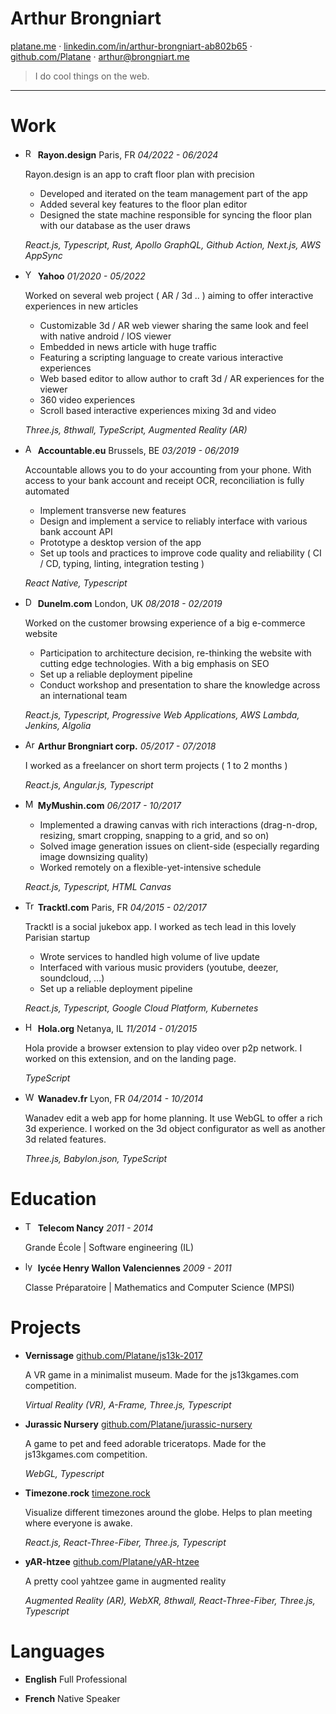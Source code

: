 # Arthur Brongniart

[platane.me](https://platane.me) · [linkedin.com/in/arthur-brongniart-ab802b65](https://linkedin.com/in/arthur-brongniart-ab802b65) · [github.com/Platane](https://github.com/Platane) · [arthur@brongniart.me](mailto:arthur@brongniart.me)

> I do cool things on the web.

---

# Work

- <img width="16px" height="16px" src="https://rayon.design/_next/static/media/32-black-padded.a22edb49.png" alt="Rayon.design logo" /> **Rayon.design**
  Paris, FR _04/2022 - 06/2024_
  
  Rayon.design is an app to craft floor plan with precision 
  - Developed and iterated on the team management part of the app
  - Added several key features to the floor plan editor
  - Designed the state machine responsible for syncing the floor plan with our database as the user draws
 
  _React.js, Typescript, Rust, Apollo GraphQL, Github Action, Next.js, AWS AppSync_
 
 
- <img width="16px" height="16px" src="https://s.yimg.com/rz/l/favicon.ico" alt="Yahoo logo" /> **Yahoo**
  _01/2020 - 05/2022_
  
  Worked on several web project ( AR / 3d ..  ) aiming to offer interactive experiences in new articles
  - Customizable 3d / AR web viewer sharing the same look and feel with native android / IOS viewer
  - Embedded in news article with huge traffic
  - Featuring a scripting language to create various interactive experiences
  - Web based editor to allow author to craft 3d / AR experiences for the viewer
  - 360 video experiences
  - Scroll based interactive experiences mixing 3d and video
 
  _Three.js, 8thwall, TypeScript, Augmented Reality (AR)_
 
 
- <img width="16px" height="16px" src="https://www.accountable.eu/favicons/favicon-32x32.png" alt="Accountable.eu logo" /> **Accountable.eu**
  Brussels, BE _03/2019 - 06/2019_
  
  Accountable allows you to do your accounting from your phone. With access to your bank account and receipt OCR, reconciliation is fully automated
  - Implement transverse new features
  - Design and implement a service to reliably interface with various bank account API
  - Prototype a desktop version of the app
  - Set up tools and practices to improve code quality and reliability ( CI / CD, typing, linting, integration testing )
 
  _React Native, Typescript_
 
 
- <img width="16px" height="16px" src="https://assets.dunelm.com/icon-32x32.png" alt="Dunelm.com logo" /> **Dunelm.com**
  London, UK _08/2018 - 02/2019_
  
  Worked on the customer browsing experience of a big e-commerce website
  - Participation to architecture decision, re-thinking the website with cutting edge technologies. With a big emphasis on SEO
  - Set up a reliable deployment pipeline
  - Conduct workshop and presentation to share the knowledge across an international team
 
  _React.js, Typescript, Progressive Web Applications, AWS Lambda, Jenkins, Algolia_
 
 
- <img width="16px" height="16px" src="https://platane.me/assets/img/avatar-460x460.jpg" alt="Arthur Brongniart corp. logo" /> **Arthur Brongniart corp.**
  _05/2017 - 07/2018_
  
  I worked as a freelancer on short term projects ( 1 to 2 months )
 
  _React.js, Angular.js, Typescript_
 
 
- <img width="16px" height="16px" src="https://mymushin.com/wp-content/uploads/2024/01/cropped-logo-mushin-32x32.png" alt="MyMushin.com logo" /> **MyMushin.com**
  _06/2017 - 10/2017_
  
  
  - Implemented a drawing canvas with rich interactions (drag-n-drop, resizing, smart cropping, snapping to a grid, and so on)
  - Solved image generation issues on client-side (especially regarding image downsizing quality)
  - Worked remotely on a flexible-yet-intensive schedule
 
  _React.js, Typescript, HTML Canvas_
 
 
- <img width="16px" height="16px" src="https://tracktl.com/favicon.png" alt="Tracktl.com logo" /> **Tracktl.com**
  Paris, FR _04/2015 - 02/2017_
  
  Tracktl is a social jukebox app. I worked as tech lead in this lovely Parisian startup
  - Wrote services to handled high volume of live update
  - Interfaced with various music providers (youtube, deezer, soundcloud, …)
  - Set up a reliable deployment pipeline
 
  _React.js, Typescript, Google Cloud Platform, Kubernetes_
 
 
- <img width="16px" height="16px" src="https://hola.org/favicon-32x32.png" alt="Hola.org logo" /> **Hola.org**
  Netanya, IL _11/2014 - 01/2015_
  
  Hola provide a browser extension to play video over p2p network. I worked on this extension, and on the landing page.
 
  _TypeScript_
 
 
- <img width="16px" height="16px" src="https://www.wanadevdigital.fr/build/pictures/favicon/favicon-32x32.webp" alt="Wanadev.fr logo" /> **Wanadev.fr**
  Lyon, FR _04/2014 - 10/2014_
  
  Wanadev edit a web app for home planning. It use WebGL to offer a rich 3d experience. I worked on the 3d object configurator as well as another 3d related features.
 
  _Three.js, Babylon.json, TypeScript_
 
 

# Education
- <img width="16px" height="16px" src="https://telecomnancy.univ-lorraine.fr/wp-content/themes/telecom/img/favicon/favicon-32x32.png" alt="Telecom Nancy logo" /> **Telecom Nancy** _2011 - 2014_
  
  Grande École | Software engineering (IL)
  

  
- <img width="16px" height="16px" src="https://lyceehenriwallon-valenciennes.fr/images/favicon.ico" alt="lycée Henry Wallon Valenciennes logo" /> **lycée Henry Wallon Valenciennes** _2009 - 2011_
  
  Classe Préparatoire | Mathematics and Computer Science (MPSI)
  

  
# Projects
- **Vernissage**  [github.com/Platane/js13k-2017](https://github.com/Platane/js13k-2017)
  
  A VR game in a minimalist museum. Made for the js13kgames.com competition.
 
  _Virtual Reality (VR), A-Frame, Three.js, Typescript_
  

  
- **Jurassic Nursery**  [github.com/Platane/jurassic-nursery](https://github.com/Platane/jurassic-nursery)
  
  A game to pet and feed adorable triceratops. Made for the js13kgames.com competition.
 
  _WebGL, Typescript_
  

  
- **Timezone.rock**  [timezone.rock](https://timezone.rock)
  
  Visualize different timezones around the globe. Helps to plan meeting where everyone is awake.
 
  _React.js, React-Three-Fiber, Three.js, Typescript_
  

  
- **yAR-htzee**  [github.com/Platane/yAR-htzee](https://github.com/Platane/yAR-htzee)
  
  A pretty cool yahtzee game in augmented reality
 
  _Augmented Reality (AR), WebXR, 8thwall, React-Three-Fiber, Three.js, Typescript_
  

  
# Languages
- **English** Full Professional
  
- **French** Native Speaker
  
